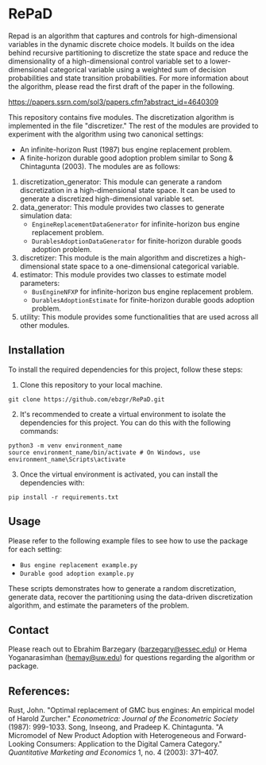 # RePaD

Repad is an algorithm that captures and controls for high-dimensional variables in the dynamic discrete choice models. It builds on the idea behind recursive partitioning to discretize the state space and reduce the dimensionality of a high-dimensional control variable set to a lower-dimensional categorical variable using a weighted sum of decision probabilities and state transition probabilities.
For more information about the algorithm, please read the first draft of the paper in the following.

https://papers.ssrn.com/sol3/papers.cfm?abstract_id=4640309

This repository contains five modules. The discretization algorithm is implemented in the file "discretizer." The rest of the modules are provided to experiment with the algorithm using two canonical settings:
- An infinite-horizon Rust (1987) bus engine replacement problem.
- A finite-horizon durable good adoption problem similar to Song & Chintagunta (2003). The modules are as follows:
1. discretization_generator: This module can generate a random discretization in a high-dimensional state space. It can be used to generate a discretized high-dimensional variable set.
2. data_generator: This module provides two classes to generate simulation data:
   - `EngineReplacementDataGenerator` for infinite-horizon bus engine replacement problem.
   - `DurablesAdoptionDataGenerator` for finite-horizon durable goods adoption problem.
3. discretizer: This module is the main algorithm and discretizes a high-dimensional state space to a one-dimensional categorical variable.
4. estimator: This module provides two classes to estimate model parameters:
   - `BusEngineNFXP` for infinite-horizon bus engine replacement problem.
   - `DurablesAdoptionEstimate` for finite-horizon durable goods adoption problem.
5. utility: This module provides some functionalities that are used across all other modules.

## Installation

To install the required dependencies for this project, follow these steps:

1. Clone this repository to your local machine.

```
git clone https://github.com/ebzgr/RePaD.git
```

2. It's recommended to create a virtual environment to isolate the dependencies for this project. You can do this with the following commands:

```
python3 -m venv environment_name
source environment_name/bin/activate # On Windows, use environment_name\Scripts\activate
```

3. Once the virtual environment is activated, you can install the dependencies with:

```
pip install -r requirements.txt
```


## Usage

Please refer to the following example files to see how to use the package for each setting:
- `Bus engine replacement example.py`
- `Durable good adoption example.py`

  
These scripts demonstrates how to generate a random discretization, generate data, recover the partitioning using the data-driven discretization algorithm, and estimate the parameters of the problem.

## Contact

Please reach out to Ebrahim Barzegary (barzegary@essec.edu) or Hema Yoganarasimhan (hemay@uw.edu) for questions regarding the algorithm or package.

## References:

Rust, John. "Optimal replacement of GMC bus engines: An empirical model of Harold Zurcher." _Econometrica: Journal of the Econometric Society_ (1987): 999-1033.
Song, Inseong, and Pradeep K. Chintagunta. "A Micromodel of New Product Adoption with Heterogeneous and Forward-Looking Consumers: Application to the Digital Camera Category." *Quantitative Marketing and Economics* 1, no. 4 (2003): 371–407.
